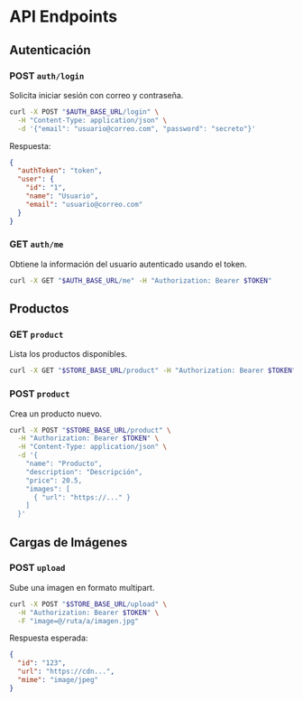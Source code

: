 # API Endpoints

## Autenticación

### POST `auth/login`
Solicita iniciar sesión con correo y contraseña.

```bash
curl -X POST "$AUTH_BASE_URL/login" \
  -H "Content-Type: application/json" \
  -d '{"email": "usuario@correo.com", "password": "secreto"}'
```

Respuesta:
```json
{
  "authToken": "token",
  "user": {
    "id": "1",
    "name": "Usuario",
    "email": "usuario@correo.com"
  }
}
```

### GET `auth/me`
Obtiene la información del usuario autenticado usando el token.

```bash
curl -X GET "$AUTH_BASE_URL/me" -H "Authorization: Bearer $TOKEN"
```

## Productos

### GET `product`
Lista los productos disponibles.

```bash
curl -X GET "$STORE_BASE_URL/product" -H "Authorization: Bearer $TOKEN"
```

### POST `product`
Crea un producto nuevo.

```bash
curl -X POST "$STORE_BASE_URL/product" \
  -H "Authorization: Bearer $TOKEN" \
  -H "Content-Type: application/json" \
  -d '{
    "name": "Producto",
    "description": "Descripción",
    "price": 20.5,
    "images": [
      { "url": "https://..." }
    ]
  }'
```

## Cargas de Imágenes

### POST `upload`
Sube una imagen en formato multipart.

```bash
curl -X POST "$STORE_BASE_URL/upload" \
  -H "Authorization: Bearer $TOKEN" \
  -F "image=@/ruta/a/imagen.jpg"
```

Respuesta esperada:
```json
{
  "id": "123",
  "url": "https://cdn...",
  "mime": "image/jpeg"
}
```
